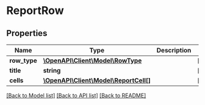 # ReportRow

## Properties
Name | Type | Description | Notes
------------ | ------------- | ------------- | -------------
**row_type** | [**\OpenAPI\Client\Model\RowType**](RowType.md) |  | [optional] 
**title** | **string** |  | [optional] 
**cells** | [**\OpenAPI\Client\Model\ReportCell[]**](ReportCell.md) |  | [optional] 

[[Back to Model list]](../README.md#documentation-for-models) [[Back to API list]](../README.md#documentation-for-api-endpoints) [[Back to README]](../README.md)


